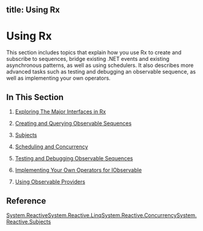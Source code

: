 title: Using Rx
---
# Using Rx

This section includes topics that explain how you use Rx to create and subscribe to sequences, bridge existing .NET events and existing asynchronous patterns, as well as using schedulers. It also describes more advanced tasks such as testing and debugging an observable sequence, as well as implementing your own operators.

## In This Section

1. [Exploring The Major Interfaces in Rx](Exploring/Exploring)

2. [Creating and Querying Observable Sequences](Creating/Creating)

3. [Subjects](Subjects/Subjects)

4. [Scheduling and Concurrency](Scheduling/Scheduling)

5. [Testing and Debugging Observable Sequences](Testing/Testing)

6. [Implementing Your Own Operators for IObservable](Implementing/Implementing)

7. [Using Observable Providers](Using/Using)

## Reference

[System.Reactive](System.Reactive/System.Reactive)[System.Reactive.Linq](System.Reactive.Linq/System.Reactive.Linq)[System.Reactive.Concurrency](System.Reactive.Concurrency/System.Reactive.Concurrency)[System.Reactive.Subjects](System.Reactive.Subjects/System.Reactive.Subjects)
